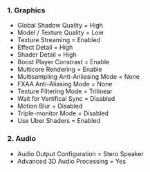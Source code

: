 ### 1. Graphics
* Global Shadow Quality = High
* Model / Texture Quality = Low
* Texture Streaming = Enabled
* Effect Detail = High
* Shader Detail = High
* Boost Player Constrast = Enable
* Multicore Rendering = Enable
* Multisampling Anti-Anliasing Mode = None
* FXAA Anti-Aliasing Mode = None
* Texture Filtering Mode = Trilinear
* Wait for Vertifical Sync = Disabled
* Motion Blur = Disabled
* Triple-monitor Mode = Disabled
* Use Uber Shaders = Enabled


### 2. Audio
* Audio Output Configuration = Stero Speaker
* Advanced 3D Audio Processing = Yes
